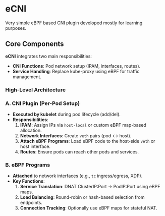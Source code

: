 # eCNI

Very simple eBPF based CNI plugin developed mostly for learning purposes.

## **Core Components**

**eCNI** integrates two main responsibilities:

- **CNI Functions**: Pod network setup (IPAM, interfaces, routes).
- **Service Handling**: Replace kube-proxy using eBPF for traffic management.

### **High-Level Architecture**

### **A. CNI Plugin (Per-Pod Setup)**

- **Executed by kubelet** during pod lifecycle (add/del).
- **Responsibilities**:
    1. **IPAM**: Assign IPs via `host-local` or custom eBPF map-based allocation.
    2. **Network Interfaces**: Create `veth` pairs (pod ↔ host).
    3. **Attach eBPF Programs**: Load eBPF code to the host-side `veth` or host interface.
    4. **Routes**: Ensure pods can reach other pods and services.

### **B. eBPF Programs**

- **Attached** to network interfaces (e.g., `tc` ingress/egress, XDP).
- **Key Functions**:
    1. **Service Translation**: DNAT ClusterIP:Port → PodIP:Port using eBPF maps.
    2. **Load Balancing**: Round-robin or hash-based selection from endpoints.
    3. **Connection Tracking**: Optionally use eBPF maps for stateful NAT.
